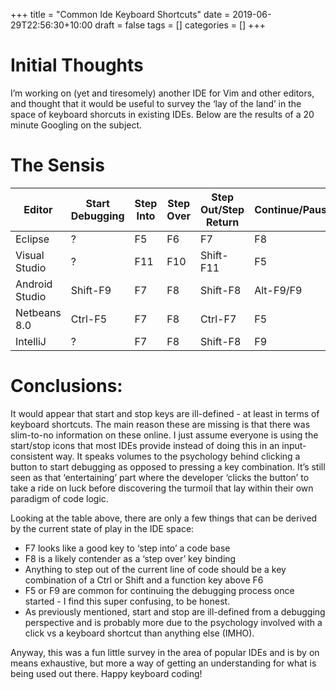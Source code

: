+++
title = "Common Ide Keyboard Shortcuts"
date = 2019-06-29T22:56:30+10:00
draft = false
tags = []
categories = []
+++

# Initial Thoughts

I’m working on (yet and tiresomely) another IDE for Vim and other editors, and thought that it would be useful to survey the ‘lay of the land’ in the space of keyboard shorcuts in existing IDEs. Below are the results of a 20 minute Googling on the subject.

# The Sensis

|Editor|Start Debugging|Step Into|Step Over|Step Out/Step Return|Continue/Pause/Resume|Stop|
|---|---|---|---|---|---|---|
Eclipse|?|F5|F6|F7|F8|F12|?
Visual Studio|?|F11|F10|Shift-F11|F5|Shift-F5|
Android Studio|Shift-F9|F7|F8|Shift-F8|Alt-F9/F9|?
Netbeans 8.0|Ctrl-F5|F7|F8|Ctrl-F7|F5|Shift-F5
IntelliJ|?|F7|F8|Shift-F8|F9|?

# Conclusions:

It would appear that start and stop keys are ill-defined - at least in terms of keyboard shortcuts. The main reason these are missing is that there was slim-to-no information on these online. I just assume everyone is using the start/stop icons that most IDEs provide instead of doing this in an input-consistent way. It speaks volumes to the psychology behind clicking a button to start debugging as opposed to pressing a key combination. It’s still seen as that ‘entertaining’ part where the developer ‘clicks the button’ to take a ride on luck before discovering the turmoil that lay within their own paradigm of code logic.

Looking at the table above, there are only a few things that can be derived by the current state of play in the IDE space:

- F7 looks like a good key to ‘step into’ a code base
- F8 is a likely contender as a ‘step over’ key binding
- Anything to step out of the current line of code should be a key combination of a Ctrl or Shift and a function key above F6
- F5 or F9 are common for continuing the debugging process once started - I find this super confusing, to be honest.
- As previously mentioned, start and stop are ill-defined from a debugging perspective and is probably more due to the psychology involved with a click vs a keyboard shortcut than anything else (IMHO).

Anyway, this was a fun little survey in the area of popular IDEs and is by on means exhaustive, but more a way of getting an understanding for what is being used out there. Happy keyboard coding!
